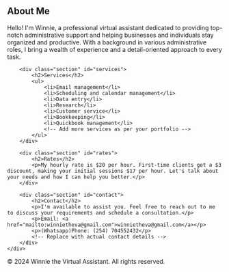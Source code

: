 <div class="container">
    <div id="main">
        <div class="section" id="about">
            <h2>About Me</h2>
            <p>Hello! I'm Winnie, a professional virtual assistant dedicated to providing top-notch administrative support and helping businesses and individuals stay organized and productive. With a background in various administrative roles, I bring a wealth of experience and a detail-oriented approach to every task.</p>
        </div>

        <div class="section" id="services">
            <h2>Services</h2>
            <ul>
                <li>Email management</li>
                <li>Scheduling and calendar management</li>
                <li>Data entry</li>
                <li>Research</li>
                <li>Customer service</li>
                <li>Bookkeeping</li>
                <li>Quickbook management</li>
                <!-- Add more services as per your portfolio -->
            </ul>
        </div>

        <div class="section" id="rates">
            <h2>Rates</h2>
            <p>My hourly rate is $20 per hour. First-time clients get a $3 discount, making your initial sessions $17 per hour. Let's talk about your needs and how I can help you better.</p>
        </div>

        <div class="section" id="contact">
            <h2>Contact</h2>
            <p>I'm available to assist you. Feel free to reach out to me to discuss your requirements and schedule a consultation.</p>
            <p>Email: <a href="mailto:winnietheva@gmail.com">winnietheva@gmail.com</a></p>
            <p>(Whatsapp)Phone: (254) 704552432</p>
            <!-- Replace with actual contact details -->
        </div>
    </div>
</div>


<footer>
    <p>&copy; 2024 Winnie the Virtual Assistant. All rights reserved.</p>
</footer>

